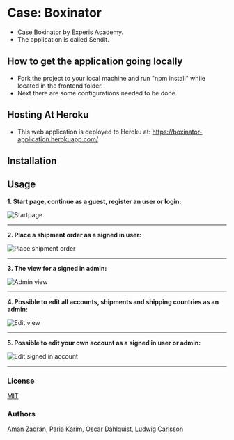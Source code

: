 # Case: Boxinator
  * Case Boxinator by Experis Academy.
  * The application is called Sendit.


## How to get the application going locally
  * Fork the project to your local machine and run "npm install" while located in the frontend folder. 
  * Next there are some configurations needed to be done.

## Hosting At Heroku
  * This web application is deployed to Heroku at: https://boxinator-application.herokuapp.com/


## Installation 
 

## Usage

 **1. Start page, continue as a guest, register an user or login:**
 
  ![Startpage](https://cdn.discordapp.com/attachments/782896315465203782/797115194714882068/unknown.png)
  
  ---
  
  **2. Place a shipment order as a signed in user:**
  
  ![Place shipment order](https://cdn.discordapp.com/attachments/782896315465203782/797118439499497492/unknown.png)
  
  ---  
    
  **3. The view for a signed in admin:**
  
  ![Admin view](https://cdn.discordapp.com/attachments/782896315465203782/797115865505333278/unknown.png)
  
  ---
  
  **4. Possible to edit all accounts, shipments and shipping countries as an admin:**
  
  ![Edit view](https://cdn.discordapp.com/attachments/782896315465203782/797117338238844938/unknown.png)
  
  ---
  
  **5. Possible to edit your own account as a signed in user or admin:**
  
  ![Edit signed in account](https://cdn.discordapp.com/attachments/782896315465203782/797118913509982228/unknown.png)
  
  ---

### License
[MIT](https://www.oracle.com/downloads/licenses/mit-license.html)


### Authors
  [Aman Zadran](https://github.com/zadama), 
  [Paria Karim](https://github.com/lillap), 
  [Oscar Dahlquist](https://github.com/Vattenkruka), 
  [Ludwig Carlsson](https://github.com/ludwigcarlsson) 

